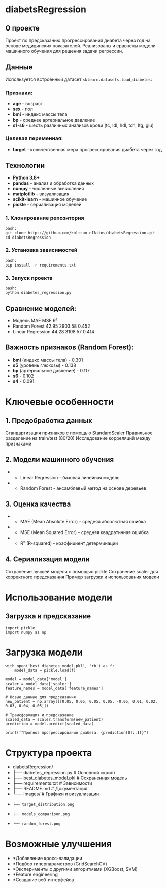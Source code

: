 # diabetsRegression

## О проекте

Проект по предсказанию прогрессирования диабета через год на основе медицинских показателей. Реализованы и сравнены модели машинного обучения для решения задачи регрессии.

## Данные
Используется встроенный датасет `sklearn.datasets.load_diabetes`:

### Признаки:
- **age** - возраст
- **sex** - пол
- **bmi** - индекс массы тела
- **bp** - среднее артериальное давление
- **s1-s6** - шесть различных анализов крови (tc, ldl, hdl, tch, ltg, glu)

### Целевая переменная:
- **target** - количественная мера прогрессирования диабета через год

## Технологии
- **Python 3.8+**
- **pandas** - анализ и обработка данных
- **numpy** - численные вычисления
- **matplotlib** - визуализация
- **scikit-learn** - машинное обучение
- **pickle** - сериализация моделей

### 1. Клонирование репозитория
```
bash:
git clone https://github.com/koltsun-nIkitos/diabetsRegression.git
cd diabetsRegression
```

### 2. Установка зависимостей 
```
bash:
pip install -r requirements.txt
```

### 3. Запуск проекта
```
bash:
python diabetes_regression.py
```


## Сравнение моделей:
- Модель              MAE	        MSE	        R²
- Random Forest	      42.95	        2903.58	    0.452
- Linear Regression	  44.28	        3108.57	    0.414

## Важность признаков (Random Forest):
- **bmi** (индекс массы тела) - 0.301
- **s5** (уровень глюкозы) - 0.138
- **bp** (артериальное давление) - 0.117
- **s6** - 0.102
- **s4** - 0.091

# Ключевые особенности
## 1. Предобработка данных
Стандартизация признаков с помощью StandardScaler
Правильное разделение на train/test (80/20)
Исследование корреляций между признаками

## 2. Модели машинного обучения
- * Linear Regression - базовая линейная модель
- * Random Forest - ансамблевый метод на основе деревьев

## 3. Оценка качества
- * MAE (Mean Absolute Error) - средняя абсолютная ошибка
- * MSE (Mean Squared Error) - средняя квадратичная ошибка
- * R² (R-squared) - коэффициент детерминации

## 4. Сериализация модели
Сохранение лучшей модели с помощью pickle
Сохранение scaler для корректного предсказания
Пример загрузки и использования модели

# Использование модели
## Загрузка и предсказание
```
import pickle
import numpy as np
```

# Загрузка модели
```
with open('best_diabetes_model.pkl', 'rb') as f:
    model_data = pickle.load(f)

model = model_data['model']
scaler = model_data['scaler']
feature_names = model_data['feature_names']

# Новые данные для предсказания
new_patient = np.array([[0.05, 0.05, 0.05, 0.05, -0.05, 0.01, 0.02, 0.03, 0.04, 0.05]])

# Трансформация и предсказание
scaled_data = scaler.transform(new_patient)
prediction = model.predict(scaled_data)

print(f"Прогноз прогрессирования диабета: {prediction[0]:.1f}")
```

# Структура проекта
- diabetsRegression/
- ├── diabetes_regression.py    # Основной скрипт
- ├── best_diabetes_model.pkl   # Сохраненная модель
- ├── requirements.txt          # Зависимости
- ├── README.md                 # Документация
- └── images/                   # Графики и визуализации
-     ├── target_distribution.png
-     ├── models_comparison.png
-     └── random_forest.png


# Возможные улучшения
- *Добавление кросс-валидации
- *Подбор гиперпараметров (GridSearchCV)
- *Эксперименты с другими алгоритмами (XGBoost, SVM)
- *Feature engineering
- *Создание веб-интерфейса